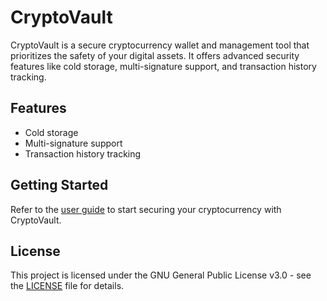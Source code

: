 # CryptoVault

CryptoVault is a secure cryptocurrency wallet and management tool that prioritizes the safety of your digital assets. It offers advanced security features like cold storage, multi-signature support, and transaction history tracking.

## Features
- Cold storage
- Multi-signature support
- Transaction history tracking

## Getting Started
Refer to the [user guide](docs/user_manual.md) to start securing your cryptocurrency with CryptoVault.

## License
This project is licensed under the GNU General Public License v3.0 - see the [LICENSE](LICENSE) file for details.

